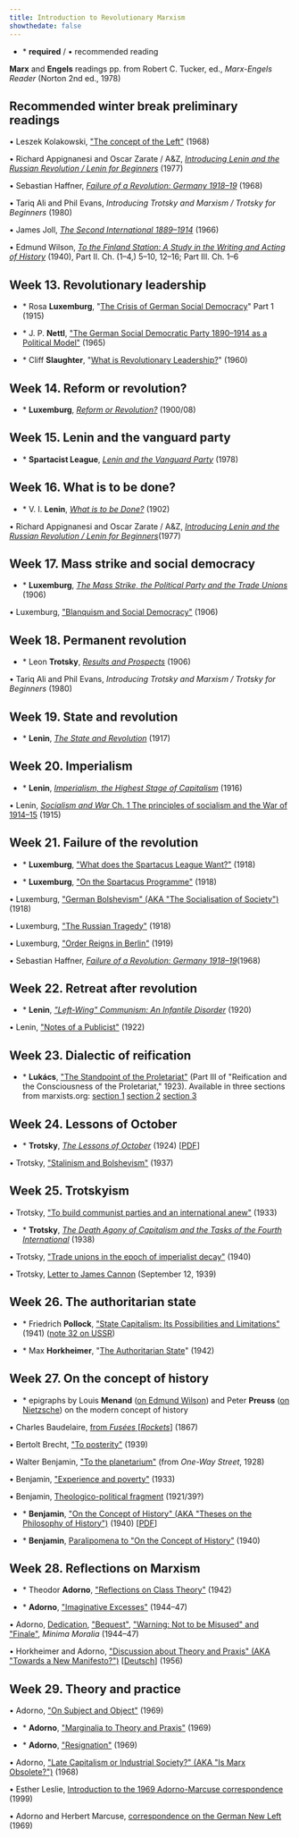 ```yaml
---
title: Introduction to Revolutionary Marxism
showthedate: false
---
```

* \* **required** / • recommended reading

**Marx** and **Engels** readings pp. from Robert C. Tucker, ed., _Marx-Engels Reader_ (Norton 2nd ed., 1978)

## Recommended winter break preliminary readings

• Leszek Kolakowski, <a href="/file/readings/kolakowskileszek_conceptleft1968.pdf" target="_blank" rel="nofollow">"The concept of the Left"</a> (1968)

• Richard Appignanesi and Oscar Zarate / A&amp;Z, <a href="http://www.mediafire.com/file/m9h72nf0swd1bac/leninforbeginners1978.pdf" target="_blank">_Introducing Lenin and the Russian Revolution / Lenin for Beginners_</a> (1977)

• Sebastian Haffner, <a href="file/readings/haffner_failurerevolutiongermany1918-19.pdf" target="_blank">_Failure of a Revolution: Germany 1918–19_</a> (1968)

• Tariq Ali and Phil Evans, <a target="_blank">_Introducing Trotsky and Marxism / Trotsky for Beginners_</a> (1980)

• James Joll, _<a href="file/readings/James_Joll_The_Second_International_1889-1914.pdf" target="_blank">The Second International 1889–1914</a>_ (1966)

• Edmund Wilson, <a href="http://books.google.com/books?id=6ZaTgaSeFDMC&amp;dq=edmund%20wilson%20to%20the%20finland%20station&amp;source=gbs_similarbooks" target="_blank">_To the Finland Station: A Study in the Writing and Acting of History_</a> (1940), Part II. Ch. (1–4,) 5–10, 12–16; Part III. Ch. 1–6


## Week 13. Revolutionary leadership

* \* Rosa **Luxemburg**, "<a href="/file/readings/luxemburg_junius.pdf" target="_blank">The Crisis of German Social Democracy</a>" Part 1 (1915)

* \* J. P. **Nettl**, <a href="/file/readings/nettljp_spd.pdf" target="_blank">"The German Social Democratic Party 1890–1914 as a Political Model"</a> (1965)

* \* Cliff **Slaughter**, "<a href="http://www.marxists.org/history/etol/writers/slaughter/1960/10/leadership.html" target="_blank">What is Revolutionary Leadership?</a>" (1960)


## Week 14. Reform or revolution?

* \* **Luxemburg**, _<a href="http://www.marxists.org/archive/luxemburg/1900/reform-revolution/index.htm" target="_blank">Reform or Revolution?</a>_ (1900/08)


## Week 15. Lenin and the vanguard party

* \* **Spartacist League**, _<a href="http://www.bolshevik.org/Pamphlets/LeninVanguard/LVP%200.htm">Lenin and the Vanguard Party</a>_ (1978)


## Week 16. What is to be done?

* \* V. I. **Lenin**, _<a href="http://www.marxists.org/archive/lenin/works/1901/witbd/" target="_blank">What is to be Done?</a>_ (1902)

• Richard Appignanesi and Oscar Zarate / A&amp;Z, <a href="http://www.mediafire.com/file/m9h72nf0swd1bac/leninforbeginners1978.pdf" target="_blank">_Introducing Lenin and the Russian Revolution _/_ Lenin for Beginners_</a>(1977)


## Week 17. Mass strike and social democracy

* \* **Luxemburg**, <a href="http://www.marxists.org/archive/luxemburg/1906/mass-strike/index.htm" target="_blank">_The Mass Strike, the Political Party and the Trade Unions_</a> (1906)

• Luxemburg, <a href="http://www.marxists.org/archive/luxemburg/1906/06/blanquism.html" target="_blank">"Blanquism and Social Democracy"</a> (1906)


## Week 18. Permanent revolution

* \* Leon **Trotsky**, _<a href="http://www.marxists.org/archive/trotsky/1931/tpr/rp-index.htm" target="_blank">Results and Prospects</a>_ (1906)

• Tariq Ali and Phil Evans, <a target="_blank">_Introducing Trotsky and Marxism _/_ Trotsky for Beginners_</a> (1980)


## Week 19. State and revolution

* \* **Lenin**, _<a href="http://www.marxists.org/archive/lenin/works/1917/staterev/" target="_blank">The State and Revolution</a>_ (1917)


## Week 20. Imperialism

* \* **Lenin**, _<a href="http://www.marxists.org/archive/lenin/works/1916/imp-hsc/" target="_blank">Imperialism, the Highest Stage of Capitalism</a>_ (1916)

• Lenin, <a href="http://www.marxists.org/archive/lenin/works/1915/s
•w/ch01.htm" target="_blank">_Socialism and War_ Ch. 1 The principles of socialism and the War of 1914–15</a> (1915)



## Week 21. Failure of the revolution

* \* **Luxemburg**, <a href="http://www.marxists.org/archive/luxemburg/1918/12/14.htm" target="_blank">"What does the Spartacus League Want?"</a> (1918)

* \* **Luxemburg**, <a href="http://www.marxists.org/archive/luxemburg/1918/12/30.htm" target="_blank">"On the Spartacus Programme"</a> (1918)

• Luxemburg, <a href="http://marxists.org/archive/luxemburg/1918/12/20.htm#n1" target="_blank">"German Bolshevism" (AKA "The Socialisation of Society")</a> (1918)

• Luxemburg, <a href="http://www.marxists.org/archive/luxemburg/1918/09/11.htm" target="_blank">"The Russian Tragedy"</a> (1918)

• Luxemburg, <a href="http://www.marxists.org/archive/luxemburg/1919/01/14.htm" target="_blank">"Order Reigns in Berlin"</a> (1919)

• Sebastian Haffner, <a href="file/readings/haffner_failurerevolutiongermany1918-19.pdf" target="_blank">_Failure of a Revolution: Germany 1918–19_</a>(1968)


## Week 22. Retreat after revolution

* \* **Lenin**, _<a href="http://www.marxists.org/archive/lenin/works/1920/lwc/index.htm" target="_blank">"Left-Wing" Communism: An Infantile Disorder</a>_ (1920)

• Lenin, <a href="http://www.marxists.org/archive/lenin/works/1922/feb/x01.htm" target="_blank">"Notes of a Publicist"</a> (1922)


## Week 23. Dialectic of reification

* \* **Lukács**, <a href="file/readings/lukacs_standpointproletariat_hccbook.pdf" target="_blank">"The Standpoint of the Proletariat"</a> (Part III of "Reification and the Consciousness of the Proletariat," 1923). Available in three sections from marxists.org: <a href="http://www.marxists.org/archive/lukacs/works/history/hcc07_1.htm" target="_blank">section 1</a> <a href="http://www.marxists.org/archive/lukacs/works/history/hcc07_3.htm" target="_blank">section 2</a> <a href="http://www.marxists.org/archive/lukacs/works/history/hcc07_5.htm" target="_blank">section 3</a>


## Week 24. Lessons of October

* \* **Trotsky**, <a href="http://www.marxists.org/archive/trotsky/1924/lessons/index.htm" target="_blank">_The Lessons of October_</a> (1924) [<a href="file/readings/trotskyoctober.pdf" target="_blank">PDF</a>]

• Trotsky, <a href="http://www.marxists.org/archive/trotsky/1937/08/stalinism.htm" target="_blank">"Stalinism and Bolshevism"</a> (1937)




## Week 25. Trotskyism

• Trotsky, <a href="http://www.marxists.org/archive/trotsky/germany/1933/330715.htm" target="_blank">"To build communist parties and an international anew"</a> (1933)

* \* **Trotsky**, _<a href="http://www.marxists.org/archive/trotsky/1938/tp/index.htm" target="_blank">The Death Agony of Capitalism and the Tasks of the Fourth International</a>_ (1938)

• Trotsky, <a href="http://www.marxists.org/archive/trotsky/1940/xx/tu.htm" target="_blank">"Trade unions in the epoch of imperialist decay"</a> (1940)

• Trotsky, <a href="http://www.marxists.org/archive/trotsky/idom/dm/01-cannon1.htm" target="_blank">Letter to James Cannon</a> (September 12, 1939)


## Week 26. The authoritarian state

* \* Friedrich **Pollock**, <a href="/file/readings/pollock_statecapitalism.pdf" target="_blank">"State Capitalism: Its Possibilities and Limitations"</a> (1941) (<a href="/file/readings/pollock_statecapitalism.pdf#page=18" target="_blank">note 32 on USSR</a>)

* \* Max **Horkheimer**, "<a href="http://www.mediafire.com/file/zwdzqvwvugridqq/horkheimer_authoritarianstatepress.pdf" target="_blank">The Authoritarian State</a>" (1942)


## Week 27. On the concept of history

* \* epigraphs by Louis **Menand** (<a href="/file/readings/menandlouis_edmundwilsonfinlandstationintro2003.pdf" target="_blank">on Edmund Wilson</a>) and Peter **Preuss** (<a href="/file/readings/preusspeter_nietzschehistoryintro1980.pdf" target="_blank">on Nietzsche</a>) on the modern concept of history

• Charles Baudelaire, <a href="/file/readings/baudelaire_fusees.pdf" target="_blank">from _Fusées_ [_Rockets_]</a> (1867)

• Bertolt Brecht, <a href="/file/readings/brecht_posterity.pdf" target="_blank">"To posterity"</a> (1939)

• Walter Benjamin, <a href="/file/readings/benjaminwalter_totheplanetarium.pdf" target="_blank">"To the planetarium"</a> (from _One-Way Street_, 1928)

• Benjamin, <a href="/file/readings/benjamin_experience.pdf" target="_blank">"Experience and poverty"</a> (1933)

• Benjamin, <a href="/file/readings/benjamin_theologicopolitical.pdf" target="_blank">Theologico-political fragment</a> (1921/39?)

* \* **Benjamin**, <a href="http://www.sfu.ca/~andrewf/CONCEPT2.html" target="_blank">"On the Concept of History" (AKA "Theses on the Philosophy of History")</a> (1940) [<a href="/file/readings/benjamin_onconcepthistory.pdf" target="_blank">PDF</a>]

* \* **Benjamin**, <a href="/file/readings/benjamin_paralipomena.pdf" target="_blank">Paralipomena to "On the Concept of History"</a> (1940)




## Week 28. Reflections on Marxism

* \* Theodor **Adorno**, <a href="/file/readings/adorno_classtheory1942.pdf" target="_blank">"Reflections on Class Theory"</a> (1942)

* \* **Adorno**, <a href="/file/readings/adorno_imaginativeexcesses.pdf" target="_blank">"Imaginative Excesses"</a> (1944–47)

• Adorno, <a href="/file/readings/adorno_minimamoraliabook_dedication.pdf" target="_blank">Dedication</a>, <a href="/file/readings/adorno_minimamoraliabook_bequest.pdf" target="_blank">"Bequest"</a>, <a href="/file/readings/adorno_minimamoraliabook_warningnottobemisusedfinale.pdf" target="_blank">"Warning: Not to be Misused" and "Finale"</a>, _Minima Moralia_ (1944–47)

• Horkheimer and Adorno, <a href="/file/readings/horkheimeradorno_newmanifesto_NLR65_2010press.pdf" target="_blank">"Discussion about Theory and Praxis" (AKA "Towards a New Manifesto?")</a> [<a href="/file/readings/horkheimeradorno_theorieundpraxis1956.pdf" target="_blank">Deutsch</a>] (1956)


## Week 29. Theory and practice

• Adorno, <a href="/file/readings/adorno_onsubjectandobject.pdf" target="_blank">"On Subject and Object"</a> (1969)

* \* **Adorno**, <a href="/file/readings/adorno_marginaliatheorypraxis.pdf" target="_blank">"Marginalia to Theory and Praxis"</a> (1969)

* \* **Adorno**, <a href="file/readings/adorno_resignation1969.pdf" target="_blank">"Resignation"</a> (1969)

• Adorno, <a href="/file/readings/adorno_latecapitalism.pdf" target="_blank">"Late Capitalism or Industrial Society?" (AKA "Is Marx Obsolete?")</a> (1968)

• Esther Leslie, <a href="file/readings/leslieesther_adornomarcusenewleft.pdf" target="_blank">Introduction to the 1969 Adorno-Marcuse correspondence</a> (1999)

• Adorno and Herbert Marcuse, <a href="file/readings/adornomarcuse_germannewleft.pdf" target="_blank">correspondence on the German New Left</a> (1969)
